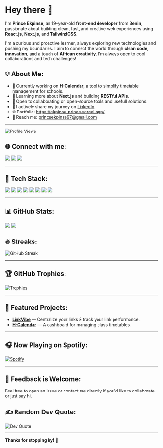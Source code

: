 # Hey there 👋

I'm **Prince Ekpinse**, an 19-year-old **front-end developer** from **Benin**, passionate about building clean, fast, and creative web experiences using **React.js**, **Next.js**, and **TailwindCSS**.

I'm a curious and proactive learner, always exploring new technologies and pushing my boundaries. I aim to connect the world through **clean code**, **innovation**, and a touch of **African creativity**. I’m always open to cool collaborations and tech challenges!

## 💡 About Me:
- 🔭 Currently working on **H-Calendar**, a tool to simplify timetable management for schools.  
- 🌱 Learning more about **Next.js** and building **RESTful APIs**.  
- 🤝 Open to collaborating on open-source tools and usefull solutions.
- 📢 I actively share my journey on [LinkedIn](https://www.linkedin.com/in/prince-ekpinse/).  
- 🌐 Portfolio: https://ekpinse-prince.vercel.app/  
- 📩 Reach me: princeekpinse97@gmail.com  

---

![Profile Views](https://komarev.com/ghpvc/?username=prince-dev41&color=blue)

## 🌐 Connect with me:
<p>
  <a href="https://www.linkedin.com/in/prince-ekpinse-developpement-front-end/" target="_blank">
    <img src="https://img.shields.io/badge/LinkedIn-%230077B5.svg?style=for-the-badge&logo=linkedin&logoColor=white" />
  </a>
  <a href="https://github.com/prince-dev41" target="_blank">
    <img src="https://img.shields.io/badge/GitHub-%23181717.svg?style=for-the-badge&logo=github&logoColor=white" />
  </a>
  <a href="https://x.com/EkpinsePrince" target="_blank">
    <img src="https://img.shields.io/badge/Twitter-%231DA1F2.svg?style=for-the-badge&logo=twitter&logoColor=white" />
  </a>
</p>

---

## 🧰 Tech Stack:
<p>
  <img src="https://img.shields.io/badge/HTML5-%23E34F26.svg?style=for-the-badge&logo=html5&logoColor=white" />
  <img src="https://img.shields.io/badge/CSS3-%231572B6.svg?style=for-the-badge&logo=css3&logoColor=white" />
  <img src="https://img.shields.io/badge/JavaScript-%23F7DF1E.svg?style=for-the-badge&logo=javascript&logoColor=black" />
  <img src="https://img.shields.io/badge/React-%2320232a.svg?style=for-the-badge&logo=react&logoColor=%2361DAFB" />
  <img src="https://img.shields.io/badge/Next.js-%23000000.svg?style=for-the-badge&logo=next.js&logoColor=white" />
  <img src="https://img.shields.io/badge/TailwindCSS-%2338B2AC.svg?style=for-the-badge&logo=tailwind-css&logoColor=white" />
  <img src="https://img.shields.io/badge/Git-%23F05033.svg?style=for-the-badge&logo=git&logoColor=white" />
  <img src="https://img.shields.io/badge/Netlify-%2300C7B7.svg?style=for-the-badge&logo=netlify&logoColor=white" />
</p>

---

## 📊 GitHub Stats:
<p>
  <img src="https://github-readme-stats.vercel.app/api?username=prince-dev41&show_icons=true&theme=radical" />
  <img src="https://github-readme-stats.vercel.app/api/top-langs/?username=prince-dev41&layout=compact&theme=radical" />
</p>

## 🔥 Streaks:
![GitHub Streak](https://github-readme-streak-stats.herokuapp.com/?user=prince-dev41&theme=radical)

---

## 🏆 GitHub Trophies:
![Trophies](https://github-profile-trophy.vercel.app/?username=prince-dev41&theme=darkhub&no-bg=true)

---

## 🚀 Featured Projects:
- [**LinkVibe**](https://github.com/prince-dev41/linkvibe) — Centralize your links & track your link performance.  
- [**H-Calendar**](https://github.com/prince-dev41/h-calendar) — A dashboard for managing class timetables.  

---

## 🎧 Now Playing on Spotify:
[![Spotify](https://novatorem.bgstatic.vercel.app/api/spotify)](https://open.spotify.com/user/31qrstikxab6rlywen3bwldmqvim?si=f58ff6b48a1040ad)

---

## 💬 Feedback is Welcome:
Feel free to open an issue or contact me directly if you'd like to collaborate or just say hi.

## ✍️ Random Dev Quote:
![Dev Quote](https://quotes-github-readme.vercel.app/api?type=horizontal)

---

**Thanks for stopping by! 🚀**
